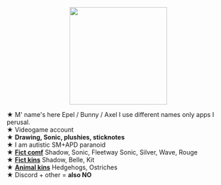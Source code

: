 <p align="center"> <img src="https://media.discordapp.net/attachments/1196764336656502797/1232322229711274087/Untitled76_20240423202435.png?ex=66290903&is=6627b783&hm=e8bbbd46d25a1f330dbb7ff78a151b04a2059f53e42e3fe06ce23ed5f233804f&"<width="220" height="220">

★ M' name's here Epel / Bunny / Axel I use different names only apps I perusal.
\
★ Videogame account
\
★ **Drawing, Sonic, plushies, sticknotes**
\
★ I am autistic SM+APD paranoid
\
★ [**Fict comf**](!) Shadow, Sonic, Fleetway Sonic, Silver, Wave, Rouge
\
★ [**Fict kins**](!) Shadow, Belle, Kit
\
★ [**Animal kins**](!) Hedgehogs, Ostriches
\
★ Discord + other = **also NO**
